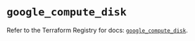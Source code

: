 # `google_compute_disk`

Refer to the Terraform Registry for docs: [`google_compute_disk`](https://registry.terraform.io/providers/hashicorp/google/6.45.0/docs/resources/compute_disk).
